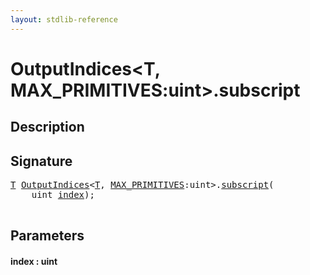 ```yaml
---
layout: stdlib-reference
---
```


# OutputIndices\<T, MAX\_PRIMITIVES:uint\>\.subscript

## Description





## Signature 

<pre>
<a href="../index.html#typeparam-T" class="code_type">T</a> <a href="../index.html" class="code_type">OutputIndices</a>&lt;<a href="../index.html#typeparam-T" class="code_type">T</a>, <a href="../index.html#decl-MAX_PRIMITIVES" class="code_var">MAX_PRIMITIVES</a>:<span class="code_keyword">uint</span>&gt;.<a href=".html">subscript</a>(
    <span class="code_keyword">uint</span> <a href=".html#decl-index" class="code_param">index</a>);

</pre>

## Parameters

####  <a id="decl-index"></a>index  : uint

